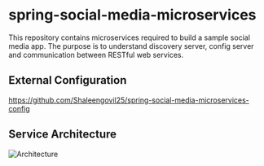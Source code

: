 # spring-social-media-microservices
This repository contains microservices required to build a sample social media app. The purpose is to understand discovery server, config server and communication between RESTful web services.

## External Configuration
https://github.com/Shaleengovil25/spring-social-media-microservices-config

## Service Architecture
![Architecture](https://github.com/Shaleengovil25/spring-social-media-microservices-config/assets/47412487/82c5729c-7544-459e-9b33-f4a0ee878e59)
